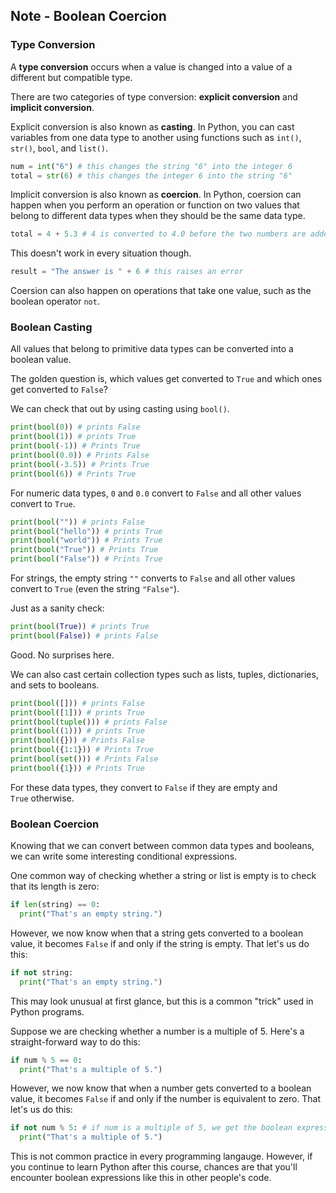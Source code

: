 ## Note - Boolean Coercion

### Type Conversion

A **type conversion** occurs when a value is changed into a value of a different but compatible type. 

There are two categories of type conversion: **explicit conversion** and **implicit conversion**.

Explicit conversion is also known as **casting**. In Python, you can cast variables from one data type to another using functions such as `int()`, `str()`, `bool`, and `list()`.

```python
num = int("6") # this changes the string "6" into the integer 6
total = str(6) # this changes the integer 6 into the string "6"
```

Implicit conversion is also known as **coercion**. In Python, coersion can happen when you perform an operation or function on two values that belong to different data types when they should be the same data type.

```python
total = 4 + 5.3 # 4 is converted to 4.0 before the two numbers are added
```

This doesn't work in every situation though.

```python
result = "The answer is " + 6 # this raises an error
```

Coersion can also happen on operations that take one value, such as the boolean operator `not`.

### Boolean Casting

All values that belong to primitive data types can be converted into a boolean value.

The golden question is, which values get converted to `True` and which ones get converted to `False`?

We can check that out by using casting using `bool()`.

```python
print(bool(0)) # prints False
print(bool(1)) # prints True
print(bool(-1)) # Prints True
print(bool(0.0)) # Prints False
print(bool(-3.5)) # Prints True
print(bool(6)) # Prints True
```

For numeric data types, `0` and `0.0` convert to `False` and all other values convert to `True`.

```python
print(bool("")) # prints False
print(bool("hello")) # prints True
print(bool("world")) # Prints True
print(bool("True")) # Prints True
print(bool("False")) # Prints True
```

For strings, the empty string `""` converts to `False` and all other values convert to `True` (even the string `"False"`).

Just as a sanity check:

```python
print(bool(True)) # prints True
print(bool(False)) # prints False
```

Good. No surprises here.

We can also cast certain collection types such as lists, tuples, dictionaries, and sets to booleans.

```python
print(bool([])) # prints False
print(bool([1])) # prints True
print(bool(tuple())) # prints False
print(bool((1))) # prints True
print(bool({})) # Prints False
print(bool({1:1})) # Prints True
print(bool(set())) # Prints False
print(bool({1})) # Prints True
```

For these data types, they convert to `False` if they are empty and `True` otherwise.

### Boolean Coercion

Knowing that we can convert between common data types and booleans, we can write some interesting conditional expressions.

One common way of checking whether a string or list is empty is to check that its length is zero:

```python
if len(string) == 0:
  print("That's an empty string.")
```

However, we now know when that a string gets converted to a boolean value, it becomes `False` if and only if the string is empty. That let's us do this:

```python
if not string:
  print("That's an empty string.")
```

This may look unusual at first glance, but this is a common "trick" used in Python programs.

Suppose we are checking whether a number is a multiple of 5. Here's a straight-forward way to do this:

```python
if num % 5 == 0:
  print("That's a multiple of 5.")
```

However, we now know that when a number gets converted to a boolean value, it becomes `False` if and only if the number is equivalent to zero. That let's us do this:

```python
if not num % 5: # if num is a multiple of 5, we get the boolean expression `not 0`, which is `True`
  print("That's a multiple of 5.")
```

This is not common practice in every programming langauge. However, if you continue to learn Python after this course, chances are that you'll encounter boolean expressions like this in other people's code.
